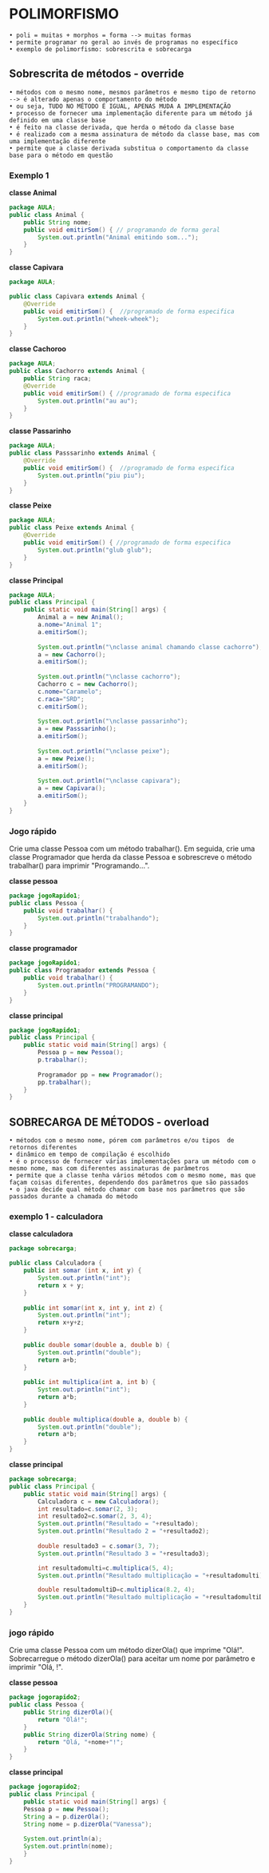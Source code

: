 # POLIMORFISMO
    • poli = muitas + morphos = forma --> muitas formas
    • permite programar no geral ao invés de programas no específico
    • exemplo de polimorfismo: sobrescrita e sobrecarga
## Sobrescrita de métodos - override
    • métodos com o mesmo nome, mesmos parâmetros e mesmo tipo de retorno --> é alterado apenas o comportamento do método
    • ou seja, TUDO NO MÉTODO É IGUAL, APENAS MUDA A IMPLEMENTAÇÃO
    • processo de fornecer uma implementação diferente para um método já definido em uma classe base
    • é feito na classe derivada, que herda o método da classe base
    • é realizado com a mesma assinatura de método da classe base, mas com uma implementação diferente
    • permite que a classe derivada substitua o comportamento da classe base para o método em questão
    
### Exemplo 1 
**classe Animal**
```.java
package AULA;
public class Animal {
	public String nome;
	public void emitirSom() { // programando de forma geral
		System.out.println("Animal emitindo som...");
	}
}
```
**classe Capivara**
```.java
package AULA;

public class Capivara extends Animal {
	@Override
	public void emitirSom() {  //programado de forma especifica
		System.out.println("wheek-wheek");
	}
}
```
**classe Cachoroo**
```.java
package AULA;
public class Cachorro extends Animal {
	public String raca;	
	@Override
	public void emitirSom() { //programado de forma especifica
		System.out.println("au au");
	}
}
```

**classe Passarinho**
```.java
package AULA;
public class Passsarinho extends Animal {
	@Override
	public void emitirSom() {  //programado de forma especifica
		System.out.println("piu piu");
	}
}

```
**classe Peixe**
```.java
package AULA;
public class Peixe extends Animal {
	@Override
	public void emitirSom() { //programado de forma especifica
		System.out.println("glub glub");
	}
}
```
**classe Principal**
```.java
package AULA;
public class Principal {
	public static void main(String[] args) {
		Animal a = new Animal();
		a.nome="Animal 1";
		a.emitirSom();
		
		System.out.println("\nclasse animal chamando classe cachorro");
		a = new Cachorro();
		a.emitirSom();
		
		System.out.println("\nclasse cachorro");
		Cachorro c = new Cachorro();
		c.nome="Caramelo";
		c.raca="SRD";
		c.emitirSom();
		
		System.out.println("\nclasse passarinho");
		a = new Passsarinho();
		a.emitirSom();
		
		System.out.println("\nclasse peixe");
		a = new Peixe();
		a.emitirSom();
		
		System.out.println("\nclasse capivara");
		a = new Capivara();
		a.emitirSom();
	}
}
```

### Jogo rápido
Crie uma classe Pessoa com um método trabalhar(). Em seguida, crie uma classe Programador que herda da classe Pessoa 
e sobrescreve o método trabalhar() para imprimir "Programando...".
 
**classe pessoa**
```.java
package jogoRapido1;
public class Pessoa {
	public void trabalhar() {
		System.out.println("trabalhando");
	}
}
```
**classe programador**
```.java
package jogoRapido1;
public class Programador extends Pessoa {
	public void trabalhar() {
		System.out.println("PROGRAMANDO");
	}
}
```
**classe principal**
```.java
package jogoRapido1;
public class Principal {
	public static void main(String[] args) {
		Pessoa p = new Pessoa();
		p.trabalhar();
		
		Programador pp = new Programador();
		pp.trabalhar();
	}
}
```
## SOBRECARGA DE MÉTODOS - overload
    • métodos com o mesmo nome, pórem com parâmetros e/ou tipos  de retornos diferentes  
    • dinâmico em tempo de compilação é escolhido
    • é o processo de fornecer várias implementações para um método com o mesmo nome, mas com diferentes assinaturas de parâmetros 
    • permite que a classe tenha vários métodos com o mesmo nome, mas que façam coisas diferentes, dependendo dos parâmetros que são passados
    • o java decide qual método chamar com base nos parâmetros que são passados durante a chamada do método
    
### exemplo 1 - calculadora
**classe calculadora**
```.java
package sobrecarga;

public class Calculadora {
	public int somar (int x, int y) {
		System.out.println("int");
		return x + y;
	}
	
	public int somar(int x, int y, int z) {
		System.out.println("int");
		return x+y+z;
	}
	
	public double somar(double a, double b) {
		System.out.println("double");
		return a+b;
	}
	
	public int multiplica(int a, int b) {
		System.out.println("int");
		return a*b;
	}
	
	public double multiplica(double a, double b) {
		System.out.println("double");
		return a*b;
	}
}
```
**classe principal**
```.java
package sobrecarga;
public class Principal {
	public static void main(String[] args) {
		Calculadora c = new Calculadora();
		int resultado=c.somar(2, 3);
		int resultado2=c.somar(2, 3, 4);
		System.out.println("Resultado = "+resultado);
		System.out.println("Resultado 2 = "+resultado2);
		
		double resultado3 = c.somar(3, 7);
		System.out.println("Resultado 3 = "+resultado3);

		int resultadomulti=c.multiplica(5, 4);
		System.out.println("Resultado multiplicação = "+resultadomulti);

		double resultadomultiD=c.multiplica(8.2, 4);
		System.out.println("Resultado multiplicação = "+resultadomultiD);			
	}
}

```
### jogo rápido
Crie uma classe Pessoa com um método dizerOla() que imprime "Olá!".
Sobrecarregue o método dizerOla() para aceitar um nome por parâmetro e
imprimir "Olá, <nome>!".

**classe pessoa**
```.java
package jogorapido2;
public class Pessoa {
	public String dizerOla(){
		return "Olá!";
	}
	public String dizerOla(String nome) {
		return "Olá, "+nome+"!";
	}
}

```
**classe principal**
```.java
package jogorapido2;
public class Principal {
	public static void main(String[] args) {
	Pessoa p = new Pessoa();
	String a = p.dizerOla();
	String nome = p.dizerOla("Vanessa");
	
	System.out.println(a);
	System.out.println(nome);
	}
}

```





